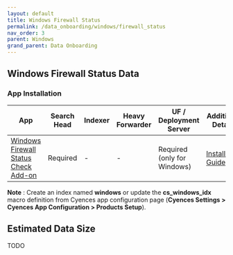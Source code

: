 ```yaml
---
layout: default
title: Windows Firewall Status 
permalink: /data_onboarding/windows/firewall_status
nav_order: 3
parent: Windows
grand_parent: Data Onboarding
---
```


## **Windows Firewall Status Data**

### App Installation

| App |  Search Head  | Indexer | Heavy Forwarder | UF / Deployment Server | Additional Details |
| ---- | ------ | ------------ | -------------- | -------------------- | ------ |
| [Windows Firewall Status Check Add-on](https://splunkbase.splunk.com/app/7012/) | Required | - | - | Required (only for Windows) | [Installation Guide](https://splunkbase.splunk.com/app/7012/#/details) |

**Note** : Create an index named **windows** or update the **cs_windows_idx** macro definition from Cyences app configuration page (**Cyences Settings > Cyences App Configuration > Products Setup**).


## Estimated Data Size
TODO